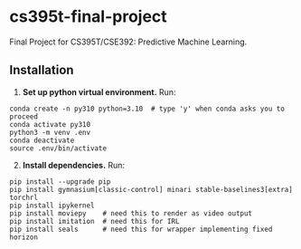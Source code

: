 # cs395t-final-project
Final Project for CS395T/CSE392: Predictive Machine Learning.


## Installation

1. **Set up python virtual environment.** Run:
```
conda create -n py310 python=3.10  # type 'y' when conda asks you to proceed
conda activate py310
python3 -m venv .env
conda deactivate
source .env/bin/activate
```

2. **Install dependencies.** Run:
```
pip install --upgrade pip
pip install gymnasium[classic-control] minari stable-baselines3[extra] torchrl
pip install ipykernel
pip install moviepy    # need this to render as video output
pip install imitation  # need this for IRL
pip install seals      # need this for wrapper implementing fixed horizon
```

